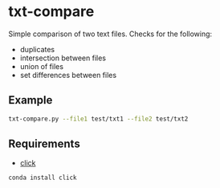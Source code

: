 # txt-compare

Simple comparison of two text files.  Checks for the following:

* duplicates
* intersection between files
* union of files
* set differences between files


## Example


```sh
txt-compare.py --file1 test/txt1 --file2 test/txt2
```


## Requirements

* [click](click.pocoo.org)

```sh
conda install click
```